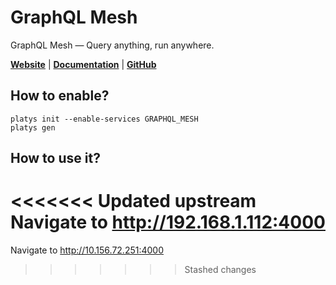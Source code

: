 # GraphQL Mesh

GraphQL Mesh — Query anything, run anywhere. 

**[Website](https://www.graphql-mesh.com/)** | **[Documentation](https://www.graphql-mesh.com/docs/getting-started/introduction)** | **[GitHub](https://github.com/urigo/graphql-mesh)**

## How to enable?

```
platys init --enable-services GRAPHQL_MESH
platys gen
```

## How to use it?

<<<<<<< Updated upstream
Navigate to <http://192.168.1.112:4000>
=======
Navigate to <http://10.156.72.251:4000>
>>>>>>> Stashed changes
